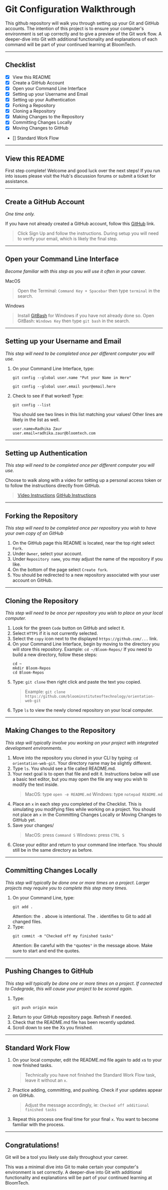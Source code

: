 # Git Configuration Walkthrough

This github repository will walk you through setting up your Git and GitHub accounts. The intention of this project is to ensure your computer's environment is set up correctly and to give a preview of the Git work flow.  A deeper-dive into Git with additional functionality and explanations of each command will be part of your continued learning at BloomTech.

---

## Checklist

- [x] View this README
- [x] Create a GitHub Account
- [x] Open your Command Line Interface
- [x] Setting up your Username and Email
- [x] Setting up your Authentication
- [x] Forking a Repository
- [x] Cloning a Repository
- [x] Making Changes to the Repository
- [x] Committing Changes Locally
- [x] Moving Changes to GitHub
- [] Standard Work Flow

---

## View this README
First step complete! Welcome and good luck over the next steps!
If you run into issues please visit the Hub's discussion forums or submit a ticket for assistance.

---

## Create a GitHub Account
*One time only.*

If you have not already created a GitHub account, follow this [GitHub](https://github.com/) link.
> Click Sign Up and follow the instructions.
> During setup you will need to verify your email, which is likely the final step.

---

## Open your Command Line Interface
*Become familiar with this step as you will use it often in your career.*

MacOS
> Open the Terminal: `Command Key + Spacebar` then type `terminal` in the search.

Windows
> Install [GitBash](https://git-scm.com/downloads) for Windows if you have not already done so.
> Open GitBash: `Windows Key` then type `git bash` in the search.

---

## Setting up your Username and Email
*This step will need to be completed once per different computer you will use.*

1. On your Command Line Interface, type:
    ```
    git config --global user.name "Put your Name in Here"
    ```
    ```
    git config --global user.email your@email.here
    ```

2. Check to see if that worked! Type:
    ```
    git config --list
    ```

    You should see two lines in this list matching your values! Other lines are likely in the list as well.
    ```
    user.name=Radhika Zaur
    user.email=radhika.zaur@bloomtech.com
    ```
---

## Setting up Authentication
*This step will need to be completed once per different computer you will use.*

Choose to walk along with a video for setting up a personal access token or to follow the instructions directly from GitHub.
> [Video Instructions](https://bloomtech-1.wistia.com/medias/5y70pfl9cc?wtime=29m30s)
> [GitHub Instructions](https://docs.github.com/en/authentication/keeping-your-account-and-data-secure/managing-your-personal-access-tokens#creating-a-personal-access-token-classic)

---

## Forking the Repository
*This step will need to be completed once per repository you wish to have your own copy of on GitHub*
1. On the GitHub page this README is located, near the top right select `Fork`.
2. Under `Owner`, select your account.
3. Under `Repository name`, you may adjust the name of the repository if you like.
4. On the bottom of the page select `Create fork`.
5. You should be redirected to a new repository associated with your user account on GitHub.

---

## Cloning the Repository
*This step will need to be once per repository you wish to place on your local computer.*

1. Look for the green `Code` button on GitHub and select it.
2. Select `HTTPS` if it is not currently selected.
3. Select the `copy` icon next to the displayed `https://github.com/...` link.
4. On your Command Line Interface, begin by moving to the directory you will store this repository.
    Example: `cd ~/Bloom-Repos/`
    If you need to build a new directory, follow these steps:
    ```
    cd ~
    mkdir Bloom-Repos
    cd Bloom-Repos
    ```
5. Type: `git clone` then right click and paste the text you copied.
    > Example: `git clone https://github.com/bloominstituteoftechnology/orientation-web-git`
6. Type `ls` to view the newly cloned repository on your local computer.

---

## Making Changes to the Repository
*This step will typically involve you working on your project with integrated development environments.*
1. Move into the repository you cloned in your CLI by typing: `cd orientation-web-git`. Your directory name may be slightly different.
2. Type `ls`. You should see a file called README.md.
3. Your next goal is to open that file and edit it. Instructions below will use a basic text editor, but you may open the file any way you wish to modify the text inside.
    > MacOS: type `open -e README.md`
    > Windows: type `notepad README.md`
4. Place an `x` in each step you completed of the Checklist. This is simulating you modifying files while working on a project.
    You should not place an `x` in the Committing Changes Locally or Moving Changes to GitHub yet.
4. Save your changes/
    > MacOS: press `Command S`
    > Windows: press `CTRL S`
6. Close your editor and return to your command line interface. You should still be in the same directory as before.

---

## Committing Changes Locally
*This step will typically be done one or more times on a project. Larger projects may require you to complete this step many times.*
1. On your Command Line, type:
    ```
    git add .
    ```
    Attention: the `.` above is intentional. The `.` identifies to Git to add all changed files.
2. Type:
    ```
    git commit -m "Checked off my finished tasks"
    ```
    Attention: Be careful with the `"`quotes`"` in the message above. Make sure to start and end the quotes.

---

## Pushing Changes to GitHub
*This step will typically be done one or more times on a project. If connected to Codegrade, this will cause your project to be scored again.*
1. Type:
    ```
    git push origin main
    ```
2. Return to your GitHub repository page. Refresh if needed.
3. Check that the README.md file has been recently updated.
4. Scroll down to see the Xs you finished.

---

## Standard Work Flow
1. On your local computer, edit the README.md file again to add `x`s to your now finished tasks.
   > Technically you have not finished the Standard Work Flow task, leave it without an `x`.
2. Practice adding, committing, and pushing. Check if your updates appear on GitHub.
   > Adjust the message accordingly, ie: `Checked off additional finished tasks`
3. Repeat this process one final time for your final `x`. You want to become familiar with the process.

---

## Congratulations!
Git will be a tool you likely use daily throughout your career.

This was a minimal dive into Git to make certain your computer's environment is set correctly. A deeper-dive into Git with additional functionality and explanations will be part of your continued learning at BloomTech.
